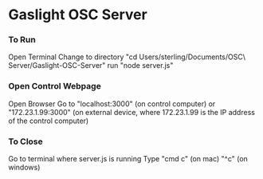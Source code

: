 # Gaslight OSC Server

### To Run
Open Terminal
Change to directory "cd Users/sterling/Documents/OSC\ Server/Gaslight-OSC-Server"
run "node server.js"

### Open Control Webpage
Open Browser
Go to "localhost:3000" (on control computer) or "172.23.1.99:3000" (on external device, where 172.23.1.99 is the IP address of the control computer)

### To Close
Go to terminal where server.js is running
Type "cmd c" (on mac) "^c" (on windows)

